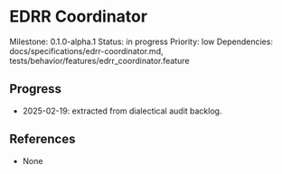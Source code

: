 # EDRR Coordinator
Milestone: 0.1.0-alpha.1
Status: in progress
Priority: low
Dependencies: docs/specifications/edrr-coordinator.md, tests/behavior/features/edrr_coordinator.feature

## Progress
- 2025-02-19: extracted from dialectical audit backlog.

## References
- None
